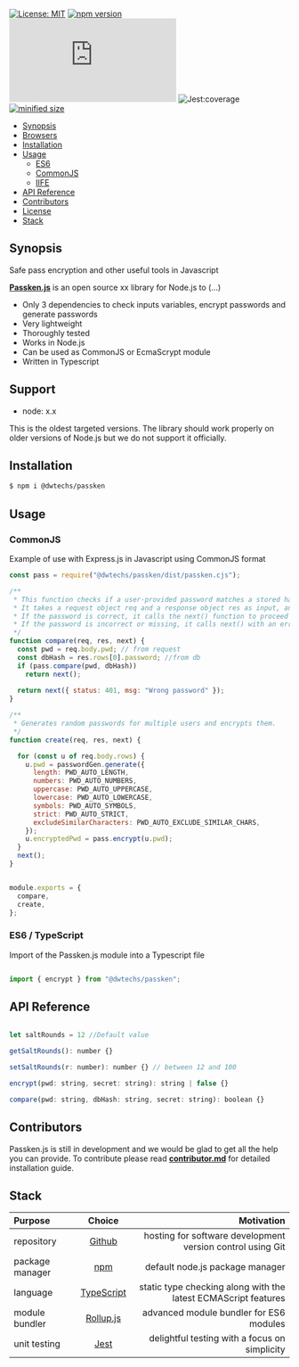 
[![License: MIT](https://img.shields.io/npm/l/@dwtechs/passken.svg?color=brightgreen)](https://opensource.org/licenses/MIT)
[![npm version](https://badge.fury.io/js/%40dwtechs%2Fpassken.svg)](https://www.npmjs.com/package/@dwtechs/passken)
[![last version release date](https://img.shields.io/github/release-date/DWTechs/Passken.js)](https://www.npmjs.com/package/@dwtechs/passken)
![Jest:coverage](https://img.shields.io/badge/Jest:coverage-100%25-brightgreen.svg)
[![minified size](https://img.shields.io/bundlephobia/min/@dwtechs/passken?color=brightgreen)](https://www.npmjs.com/package/@dwtechs/passken)

- [Synopsis](#synopsis)
- [Browsers](#browsers)
- [Installation](#installation)
- [Usage](#usage)
  - [ES6](#es6)
  - [CommonJS](#commonjs)
  - [IIFE](#iife)
- [API Reference](#api-reference)
- [Contributors](#contributors)
- [License](#license)
- [Stack](#stack)


## Synopsis
Safe pass encryption and other useful tools in Javascript


**[Passken.js](https://github.com/DWTechs/Passken.js)** is an open source xx library for Node.js to  (...)

- Only 3 dependencies to check inputs variables, encrypt passwords and generate passwords
- Very lightweight
- Thoroughly tested
- Works in Node.js
- Can be used as CommonJS or EcmaScrypt module
- Written in Typescript


## Support

- node: x.x

This is the oldest targeted versions. The library should work properly on older versions of Node.js but we do not support it officially.  


## Installation

```bash
$ npm i @dwtechs/passken
```


## Usage


### CommonJS

Example of use with Express.js in Javascript using CommonJS format 

```javascript
const pass = require("@dwtechs/passken/dist/passken.cjs");

/**
 * This function checks if a user-provided password matches a stored hashed password in a database.
 * It takes a request object req and a response object res as input, and uses a pass service to compare the password.
 * If the password is correct, it calls the next() function to proceed with the request.
 * If the password is incorrect or missing, it calls next() with an error status and message.
 */
function compare(req, res, next) {
  const pwd = req.body.pwd; // from request
  const dbHash = res.rows[0].password; //from db
  if (pass.compare(pwd, dbHash))
    return next();
  
  return next({ status: 401, msg: "Wrong password" });
}

/**
 * Generates random passwords for multiple users and encrypts them.
 */
function create(req, res, next) {

  for (const u of req.body.rows) {
    u.pwd = passwordGen.generate({
      length: PWD_AUTO_LENGTH,
      numbers: PWD_AUTO_NUMBERS,
      uppercase: PWD_AUTO_UPPERCASE,
      lowercase: PWD_AUTO_LOWERCASE,
      symbols: PWD_AUTO_SYMBOLS,
      strict: PWD_AUTO_STRICT,
      excludeSimilarCharacters: PWD_AUTO_EXCLUDE_SIMILAR_CHARS,
    });
    u.encryptedPwd = pass.encrypt(u.pwd);
  }
  next();
}


module.exports = {
  compare,
  create,
};

```


### ES6 / TypeScript

Import of the Passken.js module into a Typescript file

```javascript

import { encrypt } from "@dwtechs/passken";

```


## API Reference


```javascript

let saltRounds = 12 //Default value

getSaltRounds(): number {}

setSaltRounds(r: number): number {} // between 12 and 100

encrypt(pwd: string, secret: string): string | false {}

compare(pwd: string, dbHash: string, secret: string): boolean {}

```


## Contributors

Passken.js is still in development and we would be glad to get all the help you can provide.
To contribute please read **[contributor.md](https://github.com/DWTechs/Passken.js/blob/main/contributor.md)** for detailed installation guide.


## Stack

| Purpose         |                    Choice                    |                                                     Motivation |
| :-------------- | :------------------------------------------: | -------------------------------------------------------------: |
| repository      |        [Github](https://github.com/)         |     hosting for software development version control using Git |
| package manager |     [npm](https://www.npmjs.com/get-npm)     |                                default node.js package manager |
| language        | [TypeScript](https://www.typescriptlang.org) | static type checking along with the latest ECMAScript features |
| module bundler  |      [Rollup.js](https://rollupjs.org)       |                        advanced module bundler for ES6 modules |
| unit testing    |          [Jest](https://jestjs.io/)          |                  delightful testing with a focus on simplicity |
